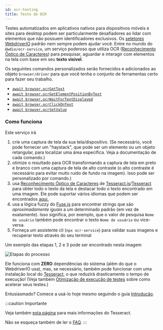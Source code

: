 ```yaml
---
id: ocr-testing
title: Teste de OCR
---
```


Testes automatizados em aplicativos nativos para dispositivos móveis e sites para desktop podem ser particularmente desafiadores ao lidar com elementos que não possuem identificadores exclusivos. Os [seletores WebdriverIO](https://webdriver.io/docs/selectors) padrão nem sempre podem ajudar você. Entre no mundo do `@wdio/ocr-service`, um serviço poderoso que utiliza OCR ([Reconhecimento Óptico de Caracteres](https://en.wikipedia.org/wiki/Optical_character_recognition)) para pesquisar, aguardar e interagir com elementos na tela com base em seu **texto visível**.

Os seguintes comandos personalizados serão fornecidos e adicionados ao objeto `browser/driver` para que você tenha o conjunto de ferramentas certo para fazer seu trabalho.

- [`await browser.ocrGetText`](./ocr-get-text.md)
- [`await browser.ocrGetElementPositionByText`](./ocr-get-element-position-by-text.md)
- [`await browser.ocrWaitForTextDisplayed`](./ocr-wait-for-text-displayed.md)
- [`await browser.ocrClickOnText`](./ocr-click-on-text.md)
- [`await browser.ocrSetValue`](./ocr-set-value.md)

### Como funciona

Este serviço irá

1. crie uma captura de tela da sua tela/dispositivo. (Se necessário, você pode fornecer um "haystack", que pode ser um elemento ou um objeto retangular, para localizar uma área específica. Veja a documentação de cada comando.)
2. otimize o resultado para OCR transformando a captura de tela em preto e branco com uma captura de tela de alto contraste (o alto contraste é necessário para evitar muito ruído de fundo na imagem). Isso pode ser personalizado por comando.)
3. usa [Reconhecimento Óptico de Caracteres](https://en.wikipedia.org/wiki/Optical_character_recognition) de [Tesseract.js](https://github.com/naptha/tesseract.js)/[Tesseract](https://github.com/tesseract-ocr/tesseract) para obter todo o texto da tela e destacar todo o texto encontrado em uma imagem. Ele pode suportar vários idiomas que podem ser encontrados [aqui.](https://tesseract-ocr.github.io/tessdoc/Data-Files-in-different-versions.html)
4. usa a lógica fuzzy do [Fuse.js](https://fusejs.io/) para encontrar strings que são _aproximadamente iguais_ a um determinado padrão (em vez de exatamente). Isso significa, por exemplo, que o valor de pesquisa `Nome de usuário` também pode encontrar o texto `Nome de usuário` ou vice-versa.
5. Forneça um assistente cli (`npx ocr-service`) para validar suas imagens e recuperar texto através do seu terminal

Um exemplo das etapas 1, 2 e 3 pode ser encontrado nesta imagem

![Etapas do processo](/img/ocr/processing-steps.jpg)

Ele funciona com **ZERO** dependências do sistema (além do que o WebdriverIO usa), mas, se necessário, também pode funcionar com uma instalação local do [Tesseract](https://tesseract-ocr.github.io/tessdoc/), o que reduzirá drasticamente o tempo de execução! (Veja também [Otimização de execução de testes](#test-execution-optimization) sobre como acelerar seus testes.)

Entusiasmado? Comece a usá-lo hoje mesmo seguindo o guia [Introdução](./getting-started).

:::caution Importante

Veja também [esta página](https://tesseract-ocr.github.io/tessdoc/ImproveQuality) para mais informações do Tesseract.

Não se esqueça também de ler o [FAQ](./ocr-faq).
:::
